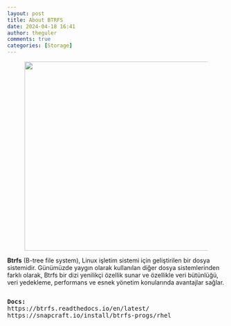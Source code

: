 ```yaml
---
layout: post
title: About BTRFS
date: 2024-04-18 16:41
author: theguler
comments: true
categories: [Storage]
---
```

<!-- wp:image {"id":13844,"width":"438px","height":"auto","sizeSlug":"large","linkDestination":"none"} -->
<figure class="wp-block-image size-large is-resized"><img src="https://farukguler.com/assets/post_images/xbtrfs_logo.png?w=540" alt="" class="wp-image-13844" style="width:438px;height:auto" /></figure>
<!-- /wp:image -->

<!-- wp:paragraph -->
<p><strong>Btrfs</strong> (B-tree file system), Linux işletim sistemi için geliştirilen bir dosya sistemidir. Günümüzde yaygın olarak kullanılan diğer dosya sistemlerinden farklı olarak, Btrfs bir dizi yenilikçi özellik sunar ve özellikle veri bütünlüğü, veri yedekleme, performans ve esnek yönetim konularında avantajlar sağlar.</p>
<!-- /wp:paragraph -->

<!-- wp:preformatted -->
<pre class="wp-block-preformatted"></pre>
<!-- /wp:preformatted -->

<!-- wp:preformatted -->
<pre class="wp-block-preformatted"><strong>Docs:</strong><br>https://btrfs.readthedocs.io/en/latest/<br>https://snapcraft.io/install/btrfs-progs/rhel</pre>
<!-- /wp:preformatted -->
